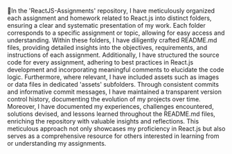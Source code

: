 

🦋In the 'ReactJS-Assignments' repository, I have meticulously organized each assignment and homework related to React.js into distinct folders, ensuring a clear and systematic presentation of my work. Each folder corresponds to a specific assignment or topic, allowing for easy access and understanding. Within these folders, I have diligently crafted README.md files, providing detailed insights into the objectives, requirements, and instructions of each assignment. Additionally, I have structured the source code for every assignment, adhering to best practices in React.js development and incorporating meaningful comments to elucidate the code logic. Furthermore, where relevant, I have included assets such as images or data files in dedicated 'assets' subfolders. Through consistent commits and informative commit messages, I have maintained a transparent version control history, documenting the evolution of my projects over time. Moreover, I have documented my experiences, challenges encountered, solutions devised, and lessons learned throughout the README.md files, enriching the repository with valuable insights and reflections. This meticulous approach not only showcases my proficiency in React.js but also serves as a comprehensive resource for others interested in learning from or understanding my assignments.
